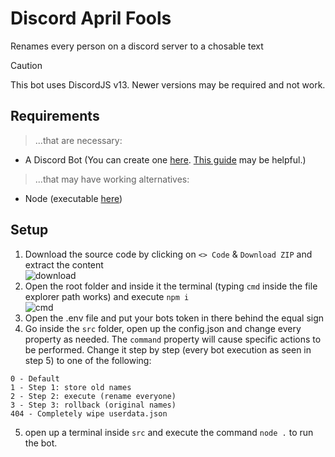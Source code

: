 # Discord April Fools
Renames every person on a discord server to a chosable text

> [!CAUTION]
> This bot uses DiscordJS v13. Newer versions may be required and not work.

## Requirements
> ...that are necessary:
- A Discord Bot (You can create one [here](https://discord.com/developers/applications). [This guide](https://discord.com/developers/docs/quick-start/getting-started) may be helpful.)
> ...that may have working alternatives:
- Node (executable [here](https://nodejs.org/en/download/))

## Setup
1. Download the source code by clicking on `<> Code` & `Download ZIP` and extract the content\
![download](https://github.com/ItsLeMax/Discord-April-Fools/assets/80857459/8560de24-1ff4-4cea-92f2-49ee3ca2fdac)
2. Open the root folder and inside it the terminal (typing `cmd` inside the file explorer path works) and execute `npm i`\
![cmd](https://github.com/ItsLeMax/Discord-April-Fools/assets/80857459/63eef1b2-aa2d-4ab1-92ce-4b3d2f0661ed)
3. Open the .env file and put your bots token in there behind the equal sign
4. Go inside the `src` folder, open up the config.json and change every property as needed. The `command` property will cause specific actions to be performed. Change it step by step (every bot execution as seen in step 5) to one of the following:
```
0 - Default
1 - Step 1: store old names
2 - Step 2: execute (rename everyone)
3 - Step 3: rollback (original names)
404 - Completely wipe userdata.json
```
5. open up a terminal inside `src` and execute the command `node .` to run the bot.